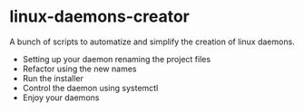 # linux-daemons-creator
A bunch of scripts to automatize and simplify the creation of linux daemons.


 - Setting up your daemon renaming the project files
 - Refactor using the new names
 - Run the installer
 - Control the daemon using systemctl
 - Enjoy your daemons
